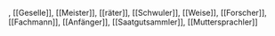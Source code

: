 , [[Geselle]], [[Meister]], [[räter]], [[Schwuler]], [[Weise]], [[Forscher]], [[Fachmann]], [[Anfänger]], [[Saatgutsammler]], [[Muttersprachler]]